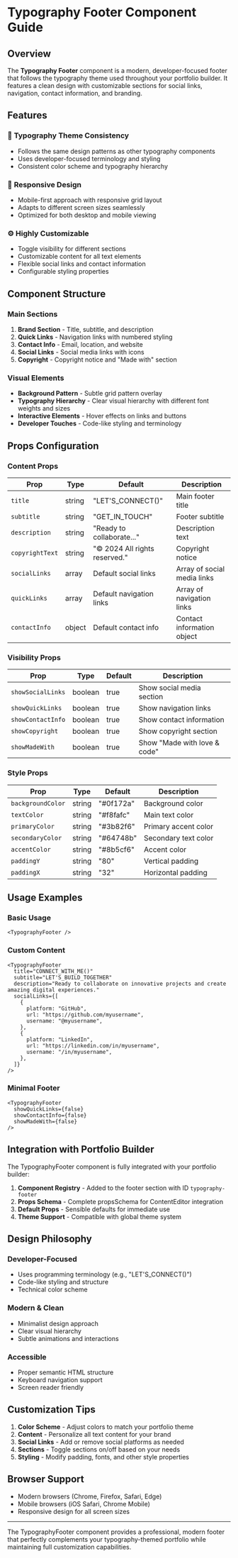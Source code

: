 # Typography Footer Component Guide

## Overview

The **Typography Footer** component is a modern, developer-focused footer that follows the typography theme used throughout your portfolio builder. It features a clean design with customizable sections for social links, navigation, contact information, and branding.

## Features

### 🎨 **Typography Theme Consistency**

- Follows the same design patterns as other typography components
- Uses developer-focused terminology and styling
- Consistent color scheme and typography hierarchy

### 📱 **Responsive Design**

- Mobile-first approach with responsive grid layout
- Adapts to different screen sizes seamlessly
- Optimized for both desktop and mobile viewing

### ⚙️ **Highly Customizable**

- Toggle visibility for different sections
- Customizable content for all text elements
- Flexible social links and contact information
- Configurable styling properties

## Component Structure

### **Main Sections**

1. **Brand Section** - Title, subtitle, and description
2. **Quick Links** - Navigation links with numbered styling
3. **Contact Info** - Email, location, and website
4. **Social Links** - Social media links with icons
5. **Copyright** - Copyright notice and "Made with" section

### **Visual Elements**

- **Background Pattern** - Subtle grid pattern overlay
- **Typography Hierarchy** - Clear visual hierarchy with different font weights and sizes
- **Interactive Elements** - Hover effects on links and buttons
- **Developer Touches** - Code-like styling and terminology

## Props Configuration

### **Content Props**

| Prop            | Type   | Default                       | Description                 |
| --------------- | ------ | ----------------------------- | --------------------------- |
| `title`         | string | "LET'S_CONNECT()"             | Main footer title           |
| `subtitle`      | string | "GET_IN_TOUCH"                | Footer subtitle             |
| `description`   | string | "Ready to collaborate..."     | Description text            |
| `copyrightText` | string | "© 2024 All rights reserved." | Copyright notice            |
| `socialLinks`   | array  | Default social links          | Array of social media links |
| `quickLinks`    | array  | Default navigation links      | Array of navigation links   |
| `contactInfo`   | object | Default contact info          | Contact information object  |

### **Visibility Props**

| Prop              | Type    | Default | Description                  |
| ----------------- | ------- | ------- | ---------------------------- |
| `showSocialLinks` | boolean | true    | Show social media section    |
| `showQuickLinks`  | boolean | true    | Show navigation links        |
| `showContactInfo` | boolean | true    | Show contact information     |
| `showCopyright`   | boolean | true    | Show copyright section       |
| `showMadeWith`    | boolean | true    | Show "Made with love & code" |

### **Style Props**

| Prop              | Type   | Default   | Description          |
| ----------------- | ------ | --------- | -------------------- |
| `backgroundColor` | string | "#0f172a" | Background color     |
| `textColor`       | string | "#f8fafc" | Main text color      |
| `primaryColor`    | string | "#3b82f6" | Primary accent color |
| `secondaryColor`  | string | "#64748b" | Secondary text color |
| `accentColor`     | string | "#8b5cf6" | Accent color         |
| `paddingY`        | string | "80"      | Vertical padding     |
| `paddingX`        | string | "32"      | Horizontal padding   |

## Usage Examples

### **Basic Usage**

```tsx
<TypographyFooter />
```

### **Custom Content**

```tsx
<TypographyFooter
  title="CONNECT_WITH_ME()"
  subtitle="LET'S_BUILD_TOGETHER"
  description="Ready to collaborate on innovative projects and create amazing digital experiences."
  socialLinks={[
    {
      platform: "GitHub",
      url: "https://github.com/myusername",
      username: "@myusername",
    },
    {
      platform: "LinkedIn",
      url: "https://linkedin.com/in/myusername",
      username: "/in/myusername",
    },
  ]}
/>
```

### **Minimal Footer**

```tsx
<TypographyFooter
  showQuickLinks={false}
  showContactInfo={false}
  showMadeWith={false}
/>
```

## Integration with Portfolio Builder

The TypographyFooter component is fully integrated with your portfolio builder:

1. **Component Registry** - Added to the footer section with ID `typography-footer`
2. **Props Schema** - Complete propsSchema for ContentEditor integration
3. **Default Props** - Sensible defaults for immediate use
4. **Theme Support** - Compatible with global theme system

## Design Philosophy

### **Developer-Focused**

- Uses programming terminology (e.g., "LET'S_CONNECT()")
- Code-like styling and structure
- Technical color scheme

### **Modern & Clean**

- Minimalist design approach
- Clear visual hierarchy
- Subtle animations and interactions

### **Accessible**

- Proper semantic HTML structure
- Keyboard navigation support
- Screen reader friendly

## Customization Tips

1. **Color Scheme** - Adjust colors to match your portfolio theme
2. **Content** - Personalize all text content for your brand
3. **Social Links** - Add or remove social platforms as needed
4. **Sections** - Toggle sections on/off based on your needs
5. **Styling** - Modify padding, fonts, and other style properties

## Browser Support

- Modern browsers (Chrome, Firefox, Safari, Edge)
- Mobile browsers (iOS Safari, Chrome Mobile)
- Responsive design for all screen sizes

---

The TypographyFooter component provides a professional, modern footer that perfectly complements your typography-themed portfolio while maintaining full customization capabilities.
